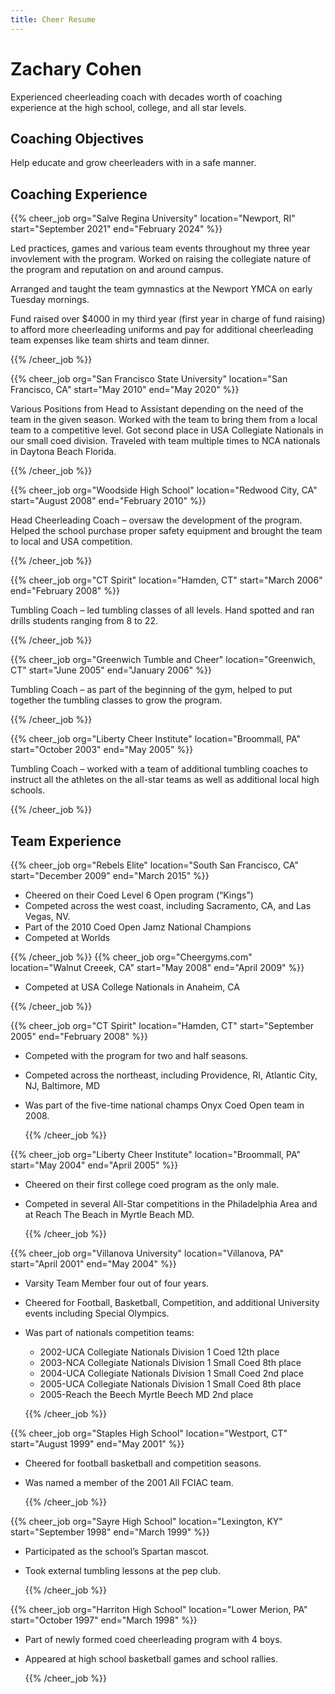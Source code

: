 ```yaml
---
title: Cheer Resume
---
```


# Zachary Cohen

Experienced cheerleading coach with decades worth of coaching experience at the high school, college, and all star levels.

## Coaching Objectives

Help educate and grow cheerleaders with in a safe manner.

## Coaching Experience

{{% cheer_job
    org="Salve Regina University"
    location="Newport, RI"
    start="September 2021"
    end="February 2024" %}}

Led practices, games and various team events throughout my three year invovlement with the program. Worked on raising the collegiate nature of the program and reputation on and around campus.

Arranged and taught the team gymnastics at the Newport YMCA on early Tuesday mornings.

Fund raised over $4000 in my third year (first year in charge of fund raising) to afford more cheerleading uniforms and pay for additional cheerleading team expenses like team shirts and team dinner.

{{% /cheer_job %}}

{{% cheer_job
    org="San Francisco State University"
    location="San Francisco, CA"
    start="May 2010"
    end="May 2020" %}}

Various Positions from Head to Assistant depending on the need of the team in the given season. Worked with the team to bring them from a local team to a competitive level. Got second place in USA Collegiate Nationals in our small coed division. Traveled with team multiple times to NCA nationals in Daytona Beach Florida.

{{% /cheer_job %}}

{{% cheer_job
    org="Woodside High School"
    location="Redwood City, CA"
    start="August 2008"
    end="February 2010" %}}

Head Cheerleading Coach – oversaw the development of the program. Helped the school purchase proper safety equipment and brought the team to local and USA competition.

{{% /cheer_job %}}

{{% cheer_job
    org="CT Spirit"
    location="Hamden, CT"
    start="March 2006"
    end="February 2008" %}}

Tumbling Coach – led tumbling classes of all levels. Hand spotted and ran drills students ranging from 8 to 22.

{{% /cheer_job %}}

{{% cheer_job
    org="Greenwich Tumble and Cheer"
    location="Greenwich, CT"
    start="June 2005"
    end="January 2006" %}}

Tumbling Coach – as part of the beginning of the gym, helped to put together the tumbling classes to grow the program.

{{% /cheer_job %}}

{{% cheer_job
    org="Liberty Cheer Institute"
    location="Broommall, PA"
    start="October 2003"
    end="May 2005" %}}

Tumbling Coach – worked with a team of additional tumbling coaches to instruct all the athletes on the all-star teams as well as additional local high schools.

{{% /cheer_job %}}

## Team Experience

{{% cheer_job
    org="Rebels Elite"
    location="South San Francisco, CA"
    start="December 2009"
    end="March 2015" %}}

- Cheered on their Coed Level 6 Open program (“Kings”)
- Competed across the west coast, including Sacramento, CA, and Las Vegas, NV.
- Part of the 2010 Coed Open Jamz National Champions
- Competed at Worlds

{{% /cheer_job %}}
{{% cheer_job
    org="Cheergyms.com"
    location="Walnut Creeek, CA"
    start="May 2008"
    end="April 2009" %}}

- Competed at USA College Nationals in Anaheim, CA

{{% /cheer_job %}}

{{% cheer_job
    org="CT Spirit"
    location="Hamden, CT"
    start="September 2005"
    end="February 2008" %}}

- Competed with the program for two and half seasons.
- Competed across the northeast, including Providence, RI, Atlantic City, NJ, Baltimore, MD
- Was part of the five-time national champs Onyx Coed Open team in 2008.

  {{% /cheer_job %}}

{{% cheer_job
    org="Liberty Cheer Institute"
    location="Broommall, PA"
    start="May 2004"
    end="April 2005" %}}

- Cheered on their first college coed program as the only male.
- Competed in several All-Star competitions in the Philadelphia Area and at Reach The Beach in Myrtle Beach MD.

  {{% /cheer_job %}}

{{% cheer_job
    org="Villanova University"
    location="Villanova, PA"
    start="April 2001"
    end="May 2004" %}}

- Varsity Team Member four out of four years.
- Cheered for Football, Basketball, Competition, and additional University events including Special Olympics.
- Was part of nationals competition teams:

  - 2002-UCA Collegiate Nationals Division 1 Coed 12th place
  - 2003-NCA Collegiate Nationals Division 1 Small Coed 8th place
  - 2004-UCA Collegiate Nationals Division 1 Small Coed 2nd place
  - 2005-UCA Collegiate Nationals Division 1 Small Coed 8th place
  - 2005-Reach the Beech Myrtle Beech MD 2nd place

  {{% /cheer_job %}}

{{% cheer_job
    org="Staples High School"
    location="Westport, CT"
    start="August 1999"
    end="May 2001" %}}

- Cheered for football basketball and competition seasons.
- Was named a member of the 2001 All FCIAC team.

  {{% /cheer_job %}}

{{% cheer_job
    org="Sayre High School"
    location="Lexington, KY"
    start="September 1998"
    end="March 1999" %}}

- Participated as the school’s Spartan mascot.
- Took external tumbling lessons at the pep club.

  {{% /cheer_job %}}

{{% cheer_job
    org="Harriton High School"
    location="Lower Merion, PA"
    start="October 1997"
    end="March 1998" %}}

- Part of newly formed coed cheerleading program with 4 boys.
- Appeared at high school basketball games and school rallies.

  {{% /cheer_job %}}
